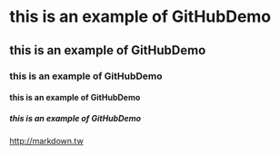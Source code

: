 # this is an example of GitHubDemo
## this is an example of GitHubDemo
### this is an example of GitHubDemo
#### this is an example of GitHubDemo
##### this is an example of GitHubDemo

<http://markdown.tw>

